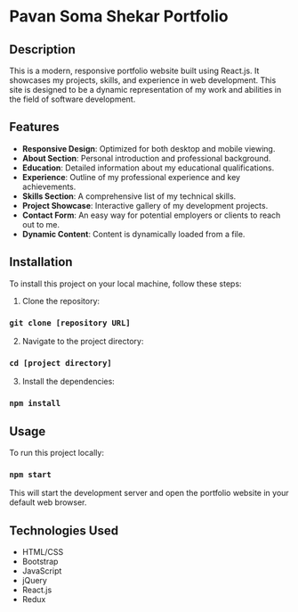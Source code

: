# Pavan Soma Shekar Portfolio

## Description

This is a modern, responsive portfolio website built using React.js. It showcases my projects, skills, and experience in web development. This site is designed to be a dynamic representation of my work and abilities in the field of software development.

## Features

- **Responsive Design**: Optimized for both desktop and mobile viewing.
- **About Section**: Personal introduction and professional background.
- **Education**: Detailed information about my educational qualifications.
- **Experience**: Outline of my professional experience and key achievements.
- **Skills Section**: A comprehensive list of my technical skills.
- **Project Showcase**: Interactive gallery of my development projects.
- **Contact Form**: An easy way for potential employers or clients to reach out to me.
- **Dynamic Content**: Content is dynamically loaded from a file.

## Installation

To install this project on your local machine, follow these steps:

1. Clone the repository:

### `git clone [repository URL]`

2. Navigate to the project directory:

### `cd [project directory]`

3. Install the dependencies:

### `npm install`

## Usage

To run this project locally:

### `npm start`


This will start the development server and open the portfolio website in your default web browser.

## Technologies Used

- HTML/CSS
- Bootstrap
- JavaScript
- jQuery
- React.js
- Redux
